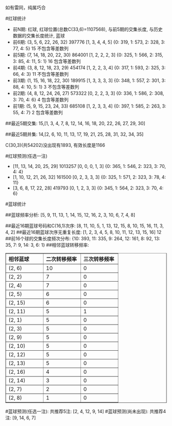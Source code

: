 <!-- 
.. title: 双色球2012023期(2012-02-28)数据分析报告
.. slug: slott-2012023-2012-02-28-report
.. date: 2012-02-29 08:00:00 UTC+08:00
.. tags: Lottery
.. link: 
.. description: 
.. type: text
-->

如有雷同，纯属巧合

<!-- TEASER_END-->

#红球统计

- 前N期: 红球, 红球位置(总数C(33,6)=1107568), 与前5期的交集长度, 与历史数据的交集长度统计, 蓝球
- 前6期: (3, 5, 6, 22, 26, 32) 397776 [1, 3, 4, 4, 5] {0: 319, 1: 573, 2: 328, 3: 77, 4: 5} 15 不包含等差数列
- 前5期: (7, 14, 18, 20, 22, 30) 864001 [1, 2, 2, 2, 3] {0: 325, 1: 566, 2: 315, 3: 85, 4: 11, 5: 1} 16 包含等差数列
- 前4期: (3, 8, 12, 18, 23, 29) 454174 [1, 2, 2, 3, 4] {0: 317, 1: 593, 2: 325, 3: 66, 4: 3} 11 不包含等差数列
- 前3期: (1, 15, 16, 18, 22, 30) 189915 [1, 3, 3, 3, 3] {0: 348, 1: 557, 2: 301, 3: 88, 4: 10, 5: 1} 3 不包含等差数列
- 前2期: (4, 8, 12, 24, 26, 27) 573322 [0, 2, 2, 3, 3] {0: 336, 1: 586, 2: 308, 3: 70, 4: 6} 4 包含等差数列
- 前1期: (5, 9, 15, 23, 24, 33) 685108 [1, 2, 3, 3, 4] {0: 397, 1: 585, 2: 263, 3: 55, 4: 7} 2 包含等差数列

##最近5期交集:
15,[1, 3, 4, 7, 8, 12, 14, 16, 18, 20, 22, 26, 27, 29, 30]

##最近5期并集:
14,[2, 6, 10, 11, 13, 17, 19, 21, 25, 28, 31, 32, 34, 35]

C(30,3)(共54202)没出现有1893, 
有效长度是1166

#红球预测(任选一注)

- [11, 13, 14, 20, 25, 29] 1013257 [0, 0, 0, 1, 3] {0: 365, 1: 546, 2: 323, 3: 70, 4: 4}
- [1, 10, 12, 21, 26, 32] 161500 [0, 2, 3, 3, 3] {0: 325, 1: 571, 2: 323, 3: 78, 4: 11}
- [3, 6, 8, 17, 22, 28] 419793 [0, 1, 2, 3, 3] {0: 345, 1: 564, 2: 323, 3: 70, 4: 6}

#蓝球统计

##蓝球频率分析:
[5, 9, 11, 13, 1, 14, 15, 12, 16, 2, 3, 10, 6, 7, 4, 8]

##最近16期蓝球号码和C(16,1)次序:
[8, 11, 10, 5, 1, 13, 12, 15, 8, 10, 15, 16, 11, 3, 4, 2]
##最近16期蓝球次序无重复长度:
[1, 2, 3, 4, 5, 8, 10, 11, 12, 13, 15, 16] 12
##前16个球的交集长度频次分布:
{10: 393, 11: 335, 9: 264, 12: 161, 8: 92, 13: 35, 7: 9, 14: 3, 6: 1}
##相邻蓝球转移频率:
<table border="1" class="table table-striped dataframe">
  <thead>
    <tr style="text-align: left;">
      <th style="min-width: 100px;">相邻蓝球</th>
      <th style="min-width: 100px;">二次转移频率</th>
      <th style="min-width: 100px;">三次转移频率</th>
    </tr>
  </thead>
  <tbody>
    <tr>
      <td>  (2, 6)</td>
      <td> 10</td>
      <td> 0</td>
    </tr>
    <tr>
      <td>  (2, 2)</td>
      <td>  7</td>
      <td> 0</td>
    </tr>
    <tr>
      <td>  (2, 4)</td>
      <td>  7</td>
      <td> 0</td>
    </tr>
    <tr>
      <td>  (2, 5)</td>
      <td>  6</td>
      <td> 0</td>
    </tr>
    <tr>
      <td> (2, 15)</td>
      <td>  6</td>
      <td> 0</td>
    </tr>
    <tr>
      <td> (2, 11)</td>
      <td>  5</td>
      <td> 1</td>
    </tr>
    <tr>
      <td>  (2, 1)</td>
      <td>  5</td>
      <td> 0</td>
    </tr>
    <tr>
      <td>  (2, 3)</td>
      <td>  5</td>
      <td> 0</td>
    </tr>
    <tr>
      <td>  (2, 9)</td>
      <td>  5</td>
      <td> 0</td>
    </tr>
    <tr>
      <td> (2, 10)</td>
      <td>  5</td>
      <td> 0</td>
    </tr>
    <tr>
      <td> (2, 12)</td>
      <td>  5</td>
      <td> 0</td>
    </tr>
    <tr>
      <td> (2, 13)</td>
      <td>  5</td>
      <td> 0</td>
    </tr>
    <tr>
      <td> (2, 16)</td>
      <td>  4</td>
      <td> 0</td>
    </tr>
    <tr>
      <td> (2, 14)</td>
      <td>  3</td>
      <td> 0</td>
    </tr>
    <tr>
      <td>  (2, 7)</td>
      <td>  2</td>
      <td> 0</td>
    </tr>
    <tr>
      <td>  (2, 8)</td>
      <td>  1</td>
      <td> 0</td>
    </tr>
  </tbody>
</table>
#蓝球预测(任选一注):
共推荐5注: [2, 4, 12, 9, 14]
#蓝球预测(尚未出现):
共推荐4注: [9, 14, 6, 7]


